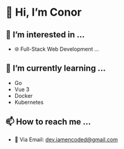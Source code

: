 # 👋 Hi, I’m Conor
## 👀 I’m interested in ...
- 🌐 Full-Stack Web Development ...
## 🌱 I’m currently learning ...
- Go
- Vue 3
- Docker
- Kubernetes
## 📫 How to reach me ...
- 📧 Via Email: dev.iamencoded@gmail.com
